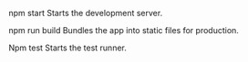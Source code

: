 npm start
  Starts the development server.

npm run build
  Bundles the app into static files for production.

Npm test
  Starts the test runner.
